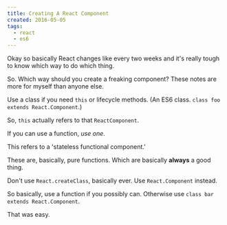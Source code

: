 ```yaml
---
title: Creating A React Component
created: 2016-05-05
tags:
  - react
  - es6
---
```


Okay so basically React changes like every two weeks and it's really tough to
know which way to do which thing.

So. Which way should you create a freaking component? These notes are more for
myself than anyone else.

Use a class if you need `this` or lifecycle methods. (An ES6 class. `class foo
extends React.Component`.)

So, `this` actually refers to that `ReactComponent`.

If you can use a function, _use one_.

This refers to a 'stateless functional component.'

These are, basically, pure functions. Which are basically **always** a good
thing.

Don't use `React.createClass`, basically ever. Use `React.Component` instead.

So basically, use a function if you possibly can. Otherwise use `class bar
extends React.Component`.

That was easy.
